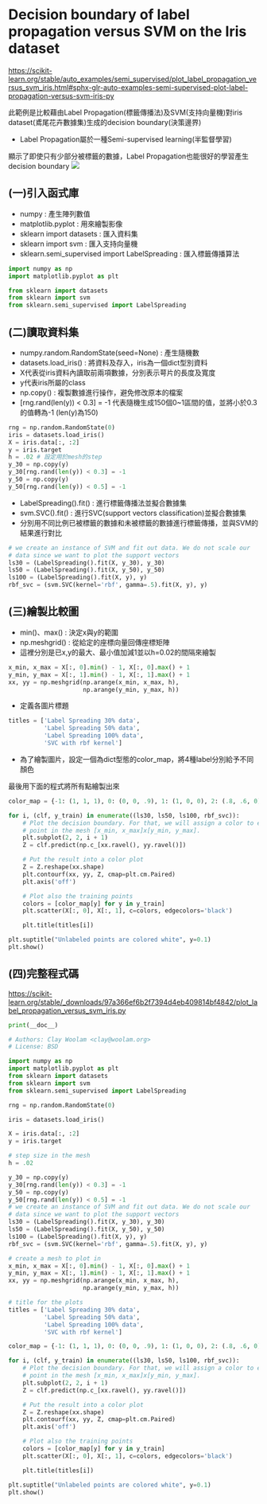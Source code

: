 # **Decision boundary of label propagation versus SVM on the Iris dataset**
https://scikit-learn.org/stable/auto_examples/semi_supervised/plot_label_propagation_versus_svm_iris.html#sphx-glr-auto-examples-semi-supervised-plot-label-propagation-versus-svm-iris-py

此範例是比較藉由Label Propagation(標籤傳播法)及SVM(支持向量機)對iris dataset(鳶尾花卉數據集)生成的decision boundary(決策邊界)
* Label Propagation屬於一種Semi-supervised learning(半監督學習)

顯示了即使只有少部分被標籤的數據，Label Propagation也能很好的學習產生decision boundary
![](https://github.com/sdgary56249128/machine-learning-python/blob/master/Semi_Supervised_Classification/plot_label_propagation_versus_svm_iris_001.png)
## (一)引入函式庫

* numpy : 產生陣列數值
* matplotlib.pyplot : 用來繪製影像
* sklearn import datasets : 匯入資料集
* sklearn import svm : 匯入支持向量機
* sklearn.semi_supervised import LabelSpreading : 匯入標籤傳播算法
```python
import numpy as np
import matplotlib.pyplot as plt

from sklearn import datasets
from sklearn import svm
from sklearn.semi_supervised import LabelSpreading
```
## (二)讀取資料集

* numpy.random.RandomState(seed=None) : 產生隨機數
* datasets.load_iris() : 將資料及存入，iris為一個dict型別資料
* X代表從iris資料內讀取前兩項數據，分別表示萼片的長度及寬度
* y代表iris所屬的class
* np.copy() : 複製數據進行操作，避免修改原本的檔案
* [rng.rand(len(y)) < 0.3] = -1 代表隨機生成150個0~1區間的值，並將小於0.3的值轉為-1 (len(y)為150)
```python
rng = np.random.RandomState(0)
iris = datasets.load_iris()
X = iris.data[:, :2]
y = iris.target
h = .02 # 設定用於mesh的step
y_30 = np.copy(y)
y_30[rng.rand(len(y)) < 0.3] = -1
y_50 = np.copy(y)
y_50[rng.rand(len(y)) < 0.5] = -1
```
* LabelSpreading().fit() : 進行標籤傳播法並擬合數據集
* svm.SVC().fit() : 進行SVC(support vectors classification)並擬合數據集
* 分別用不同比例已被標籤的數據和未被標籤的數據進行標籤傳播，並與SVM的結果進行對比
```python
# we create an instance of SVM and fit out data. We do not scale our
# data since we want to plot the support vectors
ls30 = (LabelSpreading().fit(X, y_30), y_30)
ls50 = (LabelSpreading().fit(X, y_50), y_50)
ls100 = (LabelSpreading().fit(X, y), y)
rbf_svc = (svm.SVC(kernel='rbf', gamma=.5).fit(X, y), y)
```
## (三)繪製比較圖

* min()、max() : 決定x與y的範圍
* np.meshgrid() : 從給定的座標向量回傳座標矩陣
* 這裡分別是已x,y的最大、最小值加減1並以h=0.02的間隔來繪製
```python
x_min, x_max = X[:, 0].min() - 1, X[:, 0].max() + 1
y_min, y_max = X[:, 1].min() - 1, X[:, 1].max() + 1
xx, yy = np.meshgrid(np.arange(x_min, x_max, h),
                     np.arange(y_min, y_max, h))
```
* 定義各圖片標題
```python
titles = ['Label Spreading 30% data',
          'Label Spreading 50% data',
          'Label Spreading 100% data',
          'SVC with rbf kernel']
```
* 為了繪製圖片，設定一個為dict型態的color_map，將4種label分別給予不同顏色

最後用下面的程式將所有點繪製出來
```python
color_map = {-1: (1, 1, 1), 0: (0, 0, .9), 1: (1, 0, 0), 2: (.8, .6, 0)}

for i, (clf, y_train) in enumerate((ls30, ls50, ls100, rbf_svc)):
    # Plot the decision boundary. For that, we will assign a color to each
    # point in the mesh [x_min, x_max]x[y_min, y_max].
    plt.subplot(2, 2, i + 1)
    Z = clf.predict(np.c_[xx.ravel(), yy.ravel()])

    # Put the result into a color plot
    Z = Z.reshape(xx.shape)
    plt.contourf(xx, yy, Z, cmap=plt.cm.Paired)
    plt.axis('off')

    # Plot also the training points
    colors = [color_map[y] for y in y_train]
    plt.scatter(X[:, 0], X[:, 1], c=colors, edgecolors='black')

    plt.title(titles[i])

plt.suptitle("Unlabeled points are colored white", y=0.1)
plt.show()
```
## (四)完整程式碼

https://scikit-learn.org/stable/_downloads/97a366ef6b2f7394d4eb409814bf4842/plot_label_propagation_versus_svm_iris.py
```python
print(__doc__)

# Authors: Clay Woolam <clay@woolam.org>
# License: BSD

import numpy as np
import matplotlib.pyplot as plt
from sklearn import datasets
from sklearn import svm
from sklearn.semi_supervised import LabelSpreading

rng = np.random.RandomState(0)

iris = datasets.load_iris()

X = iris.data[:, :2]
y = iris.target

# step size in the mesh
h = .02

y_30 = np.copy(y)
y_30[rng.rand(len(y)) < 0.3] = -1
y_50 = np.copy(y)
y_50[rng.rand(len(y)) < 0.5] = -1
# we create an instance of SVM and fit out data. We do not scale our
# data since we want to plot the support vectors
ls30 = (LabelSpreading().fit(X, y_30), y_30)
ls50 = (LabelSpreading().fit(X, y_50), y_50)
ls100 = (LabelSpreading().fit(X, y), y)
rbf_svc = (svm.SVC(kernel='rbf', gamma=.5).fit(X, y), y)

# create a mesh to plot in
x_min, x_max = X[:, 0].min() - 1, X[:, 0].max() + 1
y_min, y_max = X[:, 1].min() - 1, X[:, 1].max() + 1
xx, yy = np.meshgrid(np.arange(x_min, x_max, h),
                     np.arange(y_min, y_max, h))

# title for the plots
titles = ['Label Spreading 30% data',
          'Label Spreading 50% data',
          'Label Spreading 100% data',
          'SVC with rbf kernel']

color_map = {-1: (1, 1, 1), 0: (0, 0, .9), 1: (1, 0, 0), 2: (.8, .6, 0)}

for i, (clf, y_train) in enumerate((ls30, ls50, ls100, rbf_svc)):
    # Plot the decision boundary. For that, we will assign a color to each
    # point in the mesh [x_min, x_max]x[y_min, y_max].
    plt.subplot(2, 2, i + 1)
    Z = clf.predict(np.c_[xx.ravel(), yy.ravel()])

    # Put the result into a color plot
    Z = Z.reshape(xx.shape)
    plt.contourf(xx, yy, Z, cmap=plt.cm.Paired)
    plt.axis('off')

    # Plot also the training points
    colors = [color_map[y] for y in y_train]
    plt.scatter(X[:, 0], X[:, 1], c=colors, edgecolors='black')

    plt.title(titles[i])

plt.suptitle("Unlabeled points are colored white", y=0.1)
plt.show()
```

